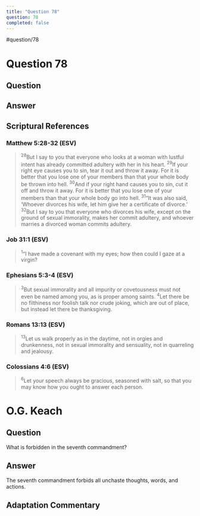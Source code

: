 ```yaml
---
title: "Question 78"
question: 78
completed: false
---
```

#question/78
# Question 78

## Question


## Answer


## Scriptural References
### Matthew 5:28-32 (ESV)
> <sup>28</sup>But I say to you that everyone who looks at a woman with lustful intent has already committed adultery with her in his heart.
> <sup>29</sup>If your right eye causes you to sin, tear it out and throw it away. For it is better that you lose one of your members than that your whole body be thrown into hell.
> <sup>30</sup>And if your right hand causes you to sin, cut it off and throw it away. For it is better that you lose one of your members than that your whole body go into hell.
> <sup>31</sup>“It was also said, ‘Whoever divorces his wife, let him give her a certificate of divorce.’
> <sup>32</sup>But I say to you that everyone who divorces his wife, except on the ground of sexual immorality, makes her commit adultery, and whoever marries a divorced woman commits adultery.

### Job 31:1 (ESV)
> <sup>1</sup>“I have made a covenant with my eyes; how then could I gaze at a virgin?

### Ephesians 5:3-4 (ESV)
> <sup>3</sup>But sexual immorality and all impurity or covetousness must not even be named among you, as is proper among saints.
> <sup>4</sup>Let there be no filthiness nor foolish talk nor crude joking, which are out of place, but instead let there be thanksgiving.

### Romans 13:13 (ESV)
> <sup>13</sup>Let us walk properly as in the daytime, not in orgies and drunkenness, not in sexual immorality and sensuality, not in quarreling and jealousy.

### Colossians 4:6 (ESV)
> <sup>6</sup>Let your speech always be gracious, seasoned with salt, so that you may know how you ought to answer each person.

# O.G. Keach
## Question
What is forbidden in the seventh commandment?

## Answer
The seventh commandment forbids all unchaste thoughts, words, and actions.

## Adaptation Commentary
